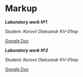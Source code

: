 # Markup
***Laboratory work №1***

Student: _Korovii Oleksandr KV-01mp_

[Google Doc](https://docs.google.com/document/d/1cvc2fPD3tgRrwjtjj-no3KzIsJMof5RtNVYcfMOA9d8/edit?usp=sharing)

***Laboratory work №2***

Student: _Korovii Oleksandr KV-01mp_

[Google Doc](https://docs.google.com/document/d/14wWnx9CkVemdKC2GGXrhC5hNHjv8_Qdw2lAKZE2Uj9A/edit?usp=sharing)